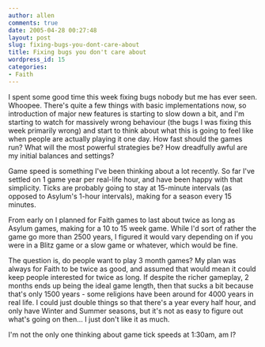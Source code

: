 ```yaml
---
author: allen
comments: true
date: 2005-04-28 00:27:48
layout: post
slug: fixing-bugs-you-dont-care-about
title: Fixing bugs you don't care about
wordpress_id: 15
categories:
- Faith
---
```


I spent some good time this week fixing bugs nobody but me has ever seen. Whoopee. There's quite a few things with basic implementations now, so introduction of major new features is starting to slow down a bit, and I'm starting to watch for massively wrong behaviour (the bugs I was fixing this week primarily wrong) and start to think about what this is going to feel like when people are actually playing it one day. How fast should the games run? What will the most powerful strategies be? How dreadfully awful are my initial balances and settings?

Game speed is something I've been thinking about a lot recently. So far I've settled on 1 game year per real-life hour, and have been happy with that simplicity. Ticks are probably going to stay at 15-minute intervals (as opposed to Asylum's 1-hour intervals), making for a season every 15 minutes.

From early on I planned for Faith games to last about twice as long as Asylum games, making for a 10 to 15 week game. While I'd sort of rather the game go more than 2500 years, I figured it would vary depending on if you were in a Blitz game or a slow game or whatever, which would be fine.

The question is, do people want to play 3 month games? My plan was always for Faith to be twice as good, and assumed that would mean it could keep people interested for twice as long. If despite the richer gameplay, 2 months ends up being the ideal game length, then that sucks a bit because that's only 1500 years - some religions have been around for 4000 years in real life. I could just double things so that there's a year every half hour, and only have Winter and Summer seasons, but it's not as easy to figure out what's going on then... I just don't like it as much.

I'm not the only one thinking about game tick speeds at 1:30am, am I?
